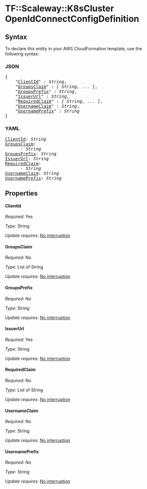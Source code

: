 # TF::Scaleway::K8sCluster OpenIdConnectConfigDefinition

## Syntax

To declare this entity in your AWS CloudFormation template, use the following syntax:

### JSON

<pre>
{
    "<a href="#clientid" title="ClientId">ClientId</a>" : <i>String</i>,
    "<a href="#groupsclaim" title="GroupsClaim">GroupsClaim</a>" : <i>[ String, ... ]</i>,
    "<a href="#groupsprefix" title="GroupsPrefix">GroupsPrefix</a>" : <i>String</i>,
    "<a href="#issuerurl" title="IssuerUrl">IssuerUrl</a>" : <i>String</i>,
    "<a href="#requiredclaim" title="RequiredClaim">RequiredClaim</a>" : <i>[ String, ... ]</i>,
    "<a href="#usernameclaim" title="UsernameClaim">UsernameClaim</a>" : <i>String</i>,
    "<a href="#usernameprefix" title="UsernamePrefix">UsernamePrefix</a>" : <i>String</i>
}
</pre>

### YAML

<pre>
<a href="#clientid" title="ClientId">ClientId</a>: <i>String</i>
<a href="#groupsclaim" title="GroupsClaim">GroupsClaim</a>: <i>
      - String</i>
<a href="#groupsprefix" title="GroupsPrefix">GroupsPrefix</a>: <i>String</i>
<a href="#issuerurl" title="IssuerUrl">IssuerUrl</a>: <i>String</i>
<a href="#requiredclaim" title="RequiredClaim">RequiredClaim</a>: <i>
      - String</i>
<a href="#usernameclaim" title="UsernameClaim">UsernameClaim</a>: <i>String</i>
<a href="#usernameprefix" title="UsernamePrefix">UsernamePrefix</a>: <i>String</i>
</pre>

## Properties

#### ClientId

_Required_: Yes

_Type_: String

_Update requires_: [No interruption](https://docs.aws.amazon.com/AWSCloudFormation/latest/UserGuide/using-cfn-updating-stacks-update-behaviors.html#update-no-interrupt)

#### GroupsClaim

_Required_: No

_Type_: List of String

_Update requires_: [No interruption](https://docs.aws.amazon.com/AWSCloudFormation/latest/UserGuide/using-cfn-updating-stacks-update-behaviors.html#update-no-interrupt)

#### GroupsPrefix

_Required_: No

_Type_: String

_Update requires_: [No interruption](https://docs.aws.amazon.com/AWSCloudFormation/latest/UserGuide/using-cfn-updating-stacks-update-behaviors.html#update-no-interrupt)

#### IssuerUrl

_Required_: Yes

_Type_: String

_Update requires_: [No interruption](https://docs.aws.amazon.com/AWSCloudFormation/latest/UserGuide/using-cfn-updating-stacks-update-behaviors.html#update-no-interrupt)

#### RequiredClaim

_Required_: No

_Type_: List of String

_Update requires_: [No interruption](https://docs.aws.amazon.com/AWSCloudFormation/latest/UserGuide/using-cfn-updating-stacks-update-behaviors.html#update-no-interrupt)

#### UsernameClaim

_Required_: No

_Type_: String

_Update requires_: [No interruption](https://docs.aws.amazon.com/AWSCloudFormation/latest/UserGuide/using-cfn-updating-stacks-update-behaviors.html#update-no-interrupt)

#### UsernamePrefix

_Required_: No

_Type_: String

_Update requires_: [No interruption](https://docs.aws.amazon.com/AWSCloudFormation/latest/UserGuide/using-cfn-updating-stacks-update-behaviors.html#update-no-interrupt)

